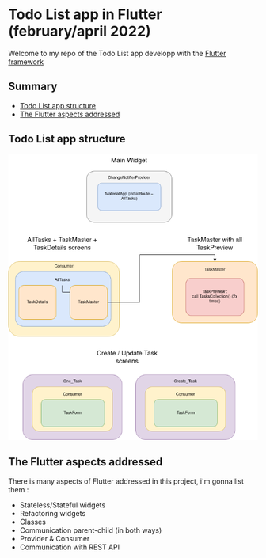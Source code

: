 # Todo List app in Flutter (february/april 2022)

Welcome to my repo of the Todo List app developp with the [Flutter framework](https://flutter.dev/)

## Summary
- [Todo List app structure](#todo-list-app-structure)
- [The Flutter aspects addressed](#the-flutter-aspects-addressed)

## Todo List app structure

<p align="center">
<img src="https://github.com/sebastienklaus/flutter_ToDoList/blob/master/TodoList%20tree.drawio.png" alt="Todo List structure" width="600"/>
</p>

## The Flutter aspects addressed

There is many aspects of Flutter addressed in this project, i'm gonna list them : 
- Stateless/Stateful widgets
- Refactoring widgets
- Classes
- Communication parent-child (in both ways)
- Provider & Consumer
- Communication with REST API
